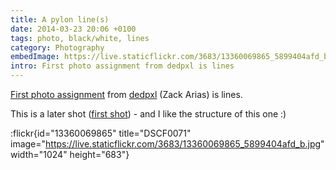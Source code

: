 ```yaml
---
title: A pylon line(s)
date: 2014-03-23 20:06 +0100
tags: photo, black/white, lines
category: Photography
embedImage: https://live.staticflickr.com/3683/13360069865_5899404afd_b.jpg
intro: First photo assignment from dedpxl is lines
---
```


[First photo assignment](http://dedpxl.com/assignment-01-lines/) from [dedpxl](http://dedpxl.com) (Zack Arias) is lines.

This is a later shot ([first shot](/2014/03/09/cloud-lines/)) - and I like the structure of this one :)

:flickr{id="13360069865" title="DSCF0071" image="https://live.staticflickr.com/3683/13360069865_5899404afd_b.jpg" width="1024" height="683"}
